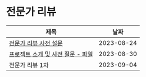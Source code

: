 # 전문가 리뷰

| 제목                                                         | 날짜       |
| ------------------------------------------------------------ | ---------- |
| [전문가 리뷰 사전 설문](pre-survey.md)                       | 2023-08-24 |
| [프로젝트 소개 및 사전 질문 - 파일](project_introduction_and_pre_questions.pdf) | 2023-08-30 |
| 전문가 리뷰 1차                                              | 2023-09-04 |

